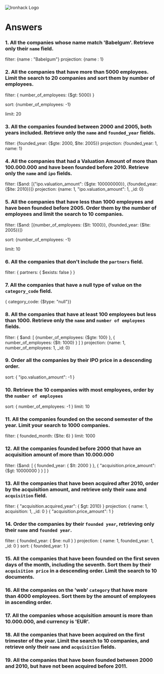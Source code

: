 ![Ironhack Logo](https://i.imgur.com/1QgrNNw.png)

# Answers

### 1. All the companies whose name match 'Babelgum'. Retrieve only their `name` field.

filter: {name : "Babelgum"}
projection: {name : 1}

### 2. All the companies that have more than 5000 employees. Limit the search to 20 companies and sort them by **number of employees**.

filter: {
number_of_employees: {$gt: 5000}
}

sort: {number_of_employees: -1}

limit: 20

### 3. All the companies founded between 2000 and 2005, both years included. Retrieve only the `name` and `founded_year` fields.

filter: {founded_year: {$gte: 2000, $lte: 2005}}
projection: {founded_year: 1, name: 1}

### 4. All the companies that had a Valuation Amount of more than 100.000.000 and have been founded before 2010. Retrieve only the `name` and `ipo` fields.

filter: {$and: [{"ipo.valuation_amount": {$gte: 100000000}}, {founded_year: {$lte: 2010}}]}
projection: {name: 1, "ipo.valuation_amount": 1, \_id: 0}

### 5. All the companies that have less than 1000 employees and have been founded before 2005. Order them by the number of employees and limit the search to 10 companies.

filter: {$and: [{number_of_employees: {$lt: 1000}}, {founded_year: {$lte: 2005}}]}

sort: {number_of_employees: -1}

limit: 10

### 6. All the companies that don't include the `partners` field.

filter: { partners: { $exists: false } }

### 7. All the companies that have a null type of value on the `category_code` field.

{ category_code: {$type: "null"}}

### 8. All the companies that have at least 100 employees but less than 1000. Retrieve only the `name` and `number of employees` fields.

filter: { $and: [ {number_of_employees: {$gte: 100} }, { number_of_employees: {$lt: 1000} } ] }
projection: {name: 1, number_of_employees: 1, \_id: 0}

### 9. Order all the companies by their IPO price in a descending order.

sort: { "ipo.valuation_amount": -1 }

### 10. Retrieve the 10 companies with most employees, order by the `number of employees`

sort: { number_of_employees: -1 }
limit: 10

### 11. All the companies founded on the second semester of the year. Limit your search to 1000 companies.

filter: { founded_month: {$lte: 6} }
limit: 1000

### 12. All the companies founded before 2000 that have an acquisition amount of more than 10.000.000

filter: {$and: [ { founded_year: { $lt: 2000 } },  { "acquisition.price_amount": {$gt: 10000000 } } ] }

### 13. All the companies that have been acquired after 2010, order by the acquisition amount, and retrieve only their `name` and `acquisition` field.

filter: { "acquisition.acquired_year": { $gt: 2010} }
projection: { name: 1, acquisition: 1, \_id: 0 }
{ "acquisition.price_amount": 1 }

### 14. Order the companies by their `founded year`, retrieving only their `name` and `founded year`.

filter: { founded_year: { $ne: null } }
projection: { name: 1, founded_year: 1, \_id: 0 }
sort: { founded_year: 1 }

### 15. All the companies that have been founded on the first seven days of the month, including the seventh. Sort them by their `acquisition price` in a descending order. Limit the search to 10 documents.

### 16. All the companies on the 'web' `category` that have more than 4000 employees. Sort them by the amount of employees in ascending order.

### 17. All the companies whose acquisition amount is more than 10.000.000, and currency is 'EUR'.

### 18. All the companies that have been acquired on the first trimester of the year. Limit the search to 10 companies, and retrieve only their `name` and `acquisition` fields.

### 19. All the companies that have been founded between 2000 and 2010, but have not been acquired before 2011.
